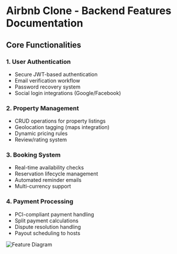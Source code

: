 # Airbnb Clone - Backend Features Documentation

## Core Functionalities

### 1. User Authentication

- Secure JWT-based authentication
- Email verification workflow
- Password recovery system
- Social login integrations (Google/Facebook)

### 2. Property Management

- CRUD operations for property listings
- Geolocation tagging (maps integration)
- Dynamic pricing rules
- Review/rating system

### 3. Booking System

- Real-time availability checks
- Reservation lifecycle management
- Automated reminder emails
- Multi-currency support

### 4. Payment Processing

- PCI-compliant payment handling
- Split payment calculations
- Dispute resolution handling
- Payout scheduling to hosts

![Feature Diagram](airbnb-features.png)
